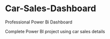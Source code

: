 # Car-Sales-Dashboard

Professional Power Bi Dashboard

Complete Power BI project using car sales details
